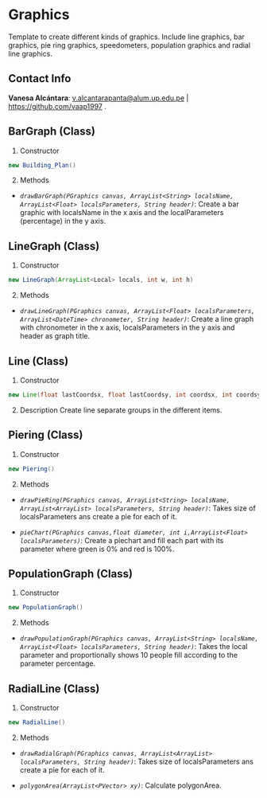 # Graphics
Template to create different kinds of graphics. Include line graphics, bar graphics,
pie ring graphics, speedometers, population graphics and radial line graphics.

## **Contact Info**
**Vanesa Alcántara**: v.alcantarapanta@alum.up.edu.pe | https://github.com/vaap1997 .

## **BarGraph (Class)**
1. Constructor
```java
new Building_Plan()
```
2. Methods
- *`drawBarGraph(PGraphics canvas, ArrayList<String> localsName, ArrayList<Float> localsParameters, String header)`*: Create a bar graphic with localsName in the x axis and the localParameters (percentage) in the y axis.

## **LineGraph (Class)**
1. Constructor
```java
new LineGraph(ArrayList<Local> locals, int w, int h)
```
2. Methods
- *`drawLineGraph(PGraphics canvas, ArrayList<Float> localsParameters, ArrayList<DateTime> chronometer, String header)`*: Create a line graph with chronometer in the x axis, localsParameters in the y axis and header as graph title.

## **Line (Class)**
1. Constructor
```java
new Line(float lastCoordsx, float lastCoordsy, int coordsx, int coordsy, int type, int repeat)
```
2. Description
Create line separate groups in the different items.

## **Piering (Class)**
1. Constructor
```java
new Piering()
```
2. Methods
- *`drawPieRing(PGraphics canvas, ArrayList<String> localsName, ArrayList<ArrayList> localsParameters, String header)`*: Takes size of localsParameters ans create a pie for each of it.

- *`pieChart(PGraphics canvas,float diameter, int i,ArrayList<Float> localsParameters)`*: Create a piechart and fill each part with its parameter where green is 0% and red is 100%.

## **PopulationGraph (Class)**
1. Constructor
```java
new PopulationGraph()
```
2. Methods
- *`drawPopulationGraph(PGraphics canvas, ArrayList<String> localsName, ArrayList<Float> localsParameters, String header)`*: Takes the local parameter and proportionally shows 10 people fill according to the parameter percentage.

## **RadialLine (Class)**
1. Constructor
```java
new RadialLine()
```
2. Methods
- *`drawRadialGraph(PGraphics canvas, ArrayList<ArrayList> localsParameters, String header)`*: Takes size of localsParameters ans create a pie for each of it.

- *`polygonArea(ArrayList<PVector> xy)`*: Calculate polygonArea.
